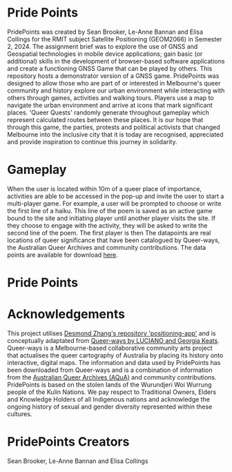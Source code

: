 # Pride Points
PridePoints was created by Sean Brooker, Le-Anne Bannan and Elisa Collings for the RMIT subject Satellite Positioning (GEOM2066) in Semester 2, 2024. The assignment brief was to explore the use of GNSS and Geospatial technologies in mobile device applications; gain basic (or additional) skills in the development of browser-based software applications and create a functioning GNSS Game that can be played by others. This repository hosts a demonstrator version of a GNSS game. PridePoints was designed to allow those who are part of or interested in Melbourne's queer community and history explore our urban environment while interacting with others through games, activities and walking tours. Players use a map to navigate the urban environment and arrive at icons that mark significant places. 'Queer Quests' randomly generate throughout gameplay which represent calculated routes between these places.  It is our hope that through this game, the parties, protests and political activists that changed Melbourne into the inclusive city that it is today are recognised, appreciated and provide inspiration to continue this journey in solidarity.

# Gameplay
When the user is located within 10m of a queer place of importance, activities are able to be accessed in the pop-up and invite the user to start a multi-player game. For example, a user will be prompted to choose or write the first line of a haiku. This line of the poem is saved as an active game bound to the site and initiating player until another player visits the site. If they choose to engage with the activity, they will be asked to write the second line of the poem. The first player is then  The datapoints are real locations of queer significance that have been catalogued by Queer-ways, the Australian Queer Archives and community contributions. The data points are available for download <a href="https://www.google.com.au/maps/d/viewer?mid=1fk0pM4upCuMEp9bCe7g4EllH9NCfWdN9&femb=1&ll=-37.832573479824525%2C144.9480372282166&z=12">here</a>.

# Pride Points

# Acknowledgements
This project utilises <a href ="https://github.com/zjjdes/position-app">Desmond Zhang's repository 'positioning-app'</a> and is conceptually adaptated from <a href="https://www.queerways.au/"> Queer-ways by LUCIANO and Georgia Keats</a>. Queer-ways is a Melbourne-based collaborative community arts project that actualises the queer cartography of Australia by placing its history onto interactive, digital maps. The information and data used by PridePoints has been downloaded from Queer-ways and is a combination of information from the <a href="https://queerarchives.org.au/">Australian Queer Archives (AQuA)</a> and community contributions. PridePoints is based on the stolen lands of the Wurundjeri Woi Wurrung people of the Kulin Nations. We pay respect to Traditional Owners, Elders and Knowledge Holders of all Indigenous nations and acknowledge the ongoing history of sexual and gender diversity represented within these cultures.

# PridePoints Creators 
Sean Brooker, Le-Anne Bannan and Elisa Collings
